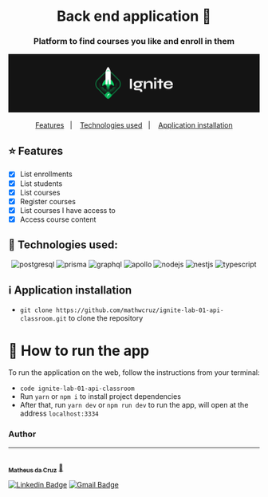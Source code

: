 <h1 align="center">Back end application  🤖</h1>

<h3 align="center">Platform to find courses you like and enroll in them</h3>

<p align="center"> <img src="https://github.com/mathwcruz/next-auth/blob/main/.github/Ignite.png" width="1400px"/> </p>

<p align="center">
  <a href="#star-features">Features</a>&nbsp;&nbsp;&nbsp;|&nbsp;&nbsp;&nbsp;
  <a href="#rocket-technologies-used">Technologies used</a>&nbsp;&nbsp;&nbsp;|&nbsp;&nbsp;&nbsp;
  <a href="#information_source-application-installation">Application installation</a>
</p>

## :star: Features
- [x] List enrollments
- [x] List students
- [x] List courses
- [x] Register courses
- [x] List courses I have access to
- [x] Access course content

## :rocket: Technologies used:
<p align="center">
<img src="https://xnrzwkuslogyvxcfkyyh.supabase.co/storage/v1/object/sign/projects-technologies-icons/postgressql_icon.png?token=eyJhbGciOiJIUzI1NiIsInR5cCI6IkpXVCJ9.eyJ1cmwiOiJwcm9qZWN0cy10ZWNobm9sb2dpZXMtaWNvbnMvcG9zdGdyZXNzcWxfaWNvbi5wbmciLCJpYXQiOjE2NTE2OTA0MzIsImV4cCI6MTk2NzA1MDQzMn0.AOZPThQkef_j4molpx3QODJjtjMWLqm9LskeeAMv1cg" alt="postgresql" width="70" height="70"/>
<img src="https://xnrzwkuslogyvxcfkyyh.supabase.co/storage/v1/object/sign/projects-technologies-icons/prisma_icon.png?token=eyJhbGciOiJIUzI1NiIsInR5cCI6IkpXVCJ9.eyJ1cmwiOiJwcm9qZWN0cy10ZWNobm9sb2dpZXMtaWNvbnMvcHJpc21hX2ljb24ucG5nIiwiaWF0IjoxNjUwMTUxNTU5LCJleHAiOjE5NjU1MTE1NTl9.exLqPVgVLNm_27p3PP393C-mlYZxc6gmTeDJrlcfrc8" alt="prisma" width="70" height="70"/>
<img src="https://xnrzwkuslogyvxcfkyyh.supabase.co/storage/v1/object/sign/projects-technologies-icons/graph_ql_icon.png?token=eyJhbGciOiJIUzI1NiIsInR5cCI6IkpXVCJ9.eyJ1cmwiOiJwcm9qZWN0cy10ZWNobm9sb2dpZXMtaWNvbnMvZ3JhcGhfcWxfaWNvbi5wbmciLCJpYXQiOjE2NTAxNDkxODEsImV4cCI6MTk2NTUwOTE4MX0.yZQ86Hmb3AnwoW6qwI2dVGrQ0gUNG-P1i32UWnYSGY4" alt="graphql" width="70" height="70"/>
<img src="https://xnrzwkuslogyvxcfkyyh.supabase.co/storage/v1/object/sign/projects-technologies-icons/apollo_icon.svg?token=eyJhbGciOiJIUzI1NiIsInR5cCI6IkpXVCJ9.eyJ1cmwiOiJwcm9qZWN0cy10ZWNobm9sb2dpZXMtaWNvbnMvYXBvbGxvX2ljb24uc3ZnIiwiaWF0IjoxNjUwMTQ5MTY5LCJleHAiOjE5NjU1MDkxNjl9.cLD3Paf02sG01KbZysbWxpfha93UJ_a3hxZJb2ypm7Y" alt="apollo" width="70" height="70"/>
<img src="https://xnrzwkuslogyvxcfkyyh.supabase.co/storage/v1/object/sign/projects-technologies-icons/node_js_icon.svg?token=eyJhbGciOiJIUzI1NiIsInR5cCI6IkpXVCJ9.eyJ1cmwiOiJwcm9qZWN0cy10ZWNobm9sb2dpZXMtaWNvbnMvbm9kZV9qc19pY29uLnN2ZyIsImlhdCI6MTY1MDE1MTYwMywiZXhwIjoxOTY1NTExNjAzfQ.W38QBfI57x2JpbLYfQVuXxnDdVD1b4WNrqaG4LkstRs" alt="nodejs" width="70" height="70"/>
<img src="https://xnrzwkuslogyvxcfkyyh.supabase.co/storage/v1/object/sign/projects-technologies-icons/nest_js_icon.png?token=eyJhbGciOiJIUzI1NiIsInR5cCI6IkpXVCJ9.eyJ1cmwiOiJwcm9qZWN0cy10ZWNobm9sb2dpZXMtaWNvbnMvbmVzdF9qc19pY29uLnBuZyIsImlhdCI6MTY1MDE1MTYxMSwiZXhwIjoxOTY1NTExNjExfQ.mjuxZb399MG8LCv-hZpkrgXckgt9PgZYAs1mr69N5JI" alt="nestjs" width="70" height="70"/>
<img src="https://xnrzwkuslogyvxcfkyyh.supabase.in/storage/v1/object/sign/projects-technologies-icons/typescript_icon.svg?token=eyJhbGciOiJIUzI1NiIsInR5cCI6IkpXVCJ9.eyJ1cmwiOiJwcm9qZWN0cy10ZWNobm9sb2dpZXMtaWNvbnMvdHlwZXNjcmlwdF9pY29uLnN2ZyIsImlhdCI6MTY0NjI0NjcyNiwiZXhwIjoxOTYxNjA2NzI2fQ.W404dqHwT_A4lfmg7st0cyj1aJxJH3PZtCnux_iVv_s" alt="typescript" width="70" height="70"/>
</p>

## :information_source: Application installation
- `git clone https://github.com/mathwcruz/ignite-lab-01-api-classroom.git` to clone the repository

# 🎲 How to run the app
To run the application on the web, follow the instructions from your terminal:
- `code ignite-lab-01-api-classroom`
- Run `yarn` or `npm i` to install project dependencies
- After that, run `yarn dev` or `npm run dev` to run the app, will open at the address `localhost:3334`

### Author
---

<a href="https://app.rocketseat.com.br/me/matheus-da-cruz-frontend">
 <img style="border-radius: 50%;" src="https://avatars.githubusercontent.com/u/68445791?v=4" width="100px;" alt=""/>
 <br />
 <sub><b>Matheus da Cruz</b></sub></a> <a href="https://app.rocketseat.com.br/me/matheus-da-cruz-frontend" title="Rocketseat">  🚀</a>

[![Linkedin Badge](https://img.shields.io/badge/-Matheus-blue?style=flat-square&logo=Linkedin&logoColor=white&link=https://www.linkedin.com/in/matheus-cruz-frontend/)](https://www.linkedin.com/in/matheus-cruz-frontend/) 
[![Gmail Badge](https://img.shields.io/badge/-matheuswachcruz@gmail.com-c14438?style=flat-square&logo=Gmail&logoColor=white&link=mailto:matheuswachcruz@gmail.com)](mailto:matheuswachcruz@gmail.com)
